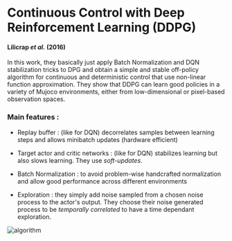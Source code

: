 # Continuous Control with Deep Reinforcement Learning (DDPG)
#### Lilicrap *et al.* (2016)

In this work, they basically just apply Batch Normalization and DQN stabilization tricks to DPG and obtain a simple and stable off-policy algorithm for continuous and deterministic control that use non-linear function approximation. They show that DDPG can learn good policies in a variety of Mujoco environments, either from low-dimensional or pixel-based observation spaces.

### Main features :

* Replay buffer : (like for DQN) decorrelates samples between learning steps and allows minibatch updates (hardware efficient)
* Target actor and critic networks : (like for DQN) stabilizes learning but also slows learning. They use *soft-updates*.
* Batch Normalization : to avoid problem-wise handcrafted normalization and allow good performance across different environments

* Exploration : they simply add noise sampled from a chosen noise process to the actor's output. They choose their noise generated process to be *temporally correlated* to have a time dependant exploration.

![algorithm](algo.PNG)

